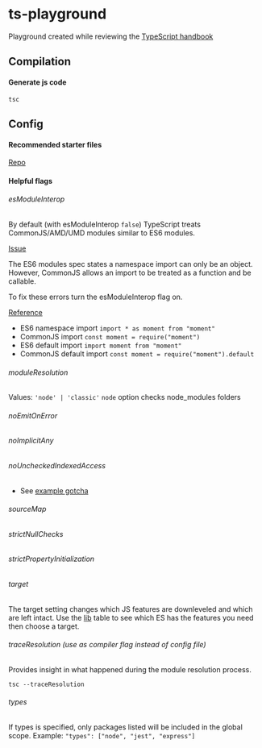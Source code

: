 # ts-playground

Playground created while reviewing the [TypeScript handbook][1]

## Compilation

#### Generate js code

```console
tsc
```

## Config

#### Recommended starter files

[Repo][2]

#### Helpful flags

###### esModuleInterop

By default (with esModuleInterop `false`) TypeScript treats CommonJS/AMD/UMD modules similar to ES6 modules.

<u>Issue</u>

The ES6 modules spec states a namespace import can only be an object. However, CommonJS allows an import to be treated as a function and be callable.

To fix these errors turn the esModuleInterop flag on.

<u>Reference</U>

- ES6 namespace import `import * as moment from "moment"`
- CommonJS import `const moment = require("moment")`
- ES6 default import `import moment from "moment"`
- CommonJS default import `const moment = require("moment").default`

###### moduleResolution
Values: `'node' | 'classic'`
`node` option checks node_modules folders
###### noEmitOnError
###### noImplicitAny
###### noUncheckedIndexedAccess
- See [example gotcha](/gotchas/indexed-access.ts)
###### sourceMap
###### strictNullChecks
###### strictPropertyInitialization
###### target
The target setting changes which JS features are downleveled and which are left intact. Use the [lib][3] table to see which ES has the features you need then choose a target.
###### traceResolution (use as compiler flag instead of config file)
Provides insight in what happened during the module resolution process.
```console
tsc --traceResolution
```
###### types
If types is specified, only packages listed will be included in the global scope. Example:
 `"types": ["node", "jest", "express"]`

[1]:https://www.typescriptlang.org/docs/handbook/intro.html
[2]:https://github.com/tsconfig/bases#centralized-recommendations-for-tsconfig-bases
[3]:https://www.typescriptlang.org/tsconfig#lib